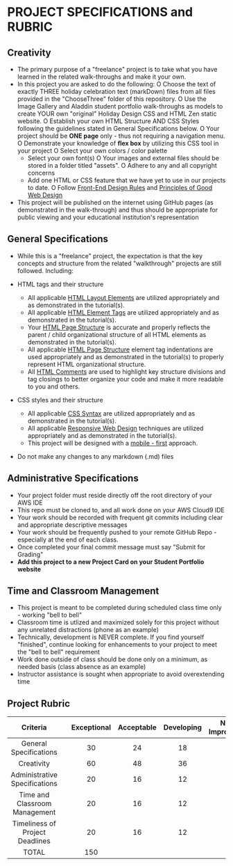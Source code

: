 # PROJECT SPECIFICATIONS and RUBRIC

## Creativity
 - The primary purpose of a "freelance" project is to take what you have learned in the related walk-throughs and make it your own.
 - In this project you are asked to do the following:
     O Choose the text of exactly THREE holiday celebration text (markDown) files from all files provided in the "ChooseThree" folder of this repository.
     O Use the Image Gallery and Aladdin student portfolio walk-throughs as models to create YOUR own "original" Holiday Design CSS and HTML Zen static website. 
     O Establish your own HTML Structure AND CSS Styles following the guidelines stated in General Specifications below.
     O Your project should be **ONE page** only - thus not requiring a navigation menu.
     O Demonstrate your knowledge of **flex box** by utilizing this CSS tool in your project
     O Select your own colors / color palette
     - Select your own font(s)
     O Your images and external files should be stored in a folder titled "assets".
     O Adhere to any and all copyright concerns
     - Add one HTML or CSS feature that we have yet to use in our projects to date.
     O Follow [Front-End Design Rules](https://metapress.com/top-5-front-end-design-rules-for-developers/) and [Principles of Good Web Design](https://www.feelingpeaky.com/9-principles-of-good-web-design/)
 - This project will be published on the internet using GitHub pages (as demonstrated in the walk-through) and thus should be appropriate for public viewing and your educational institution's representation


## General Specifications
 - While this is a "freelance" project, the expectation is that the key concepts and structure from the related "walkthrough" projects are still followed. Including:
 - HTML tags and their structure
     - All applicable [HTML Layout Elements](https://www.w3schools.com/html/html_layout.asp) are utilized appropriately and as demonstrated in the tutorial(s).
     - All applicable [HTML Element Tags](https://www.w3schools.com/html/html_elements.asp) are utilized appropriately and as demonstrated in the tutorial(s).
     - Your [HTML Page Structure](https://www.w3schools.com/html/html_intro.asp) is accurate and properly reflects the parent / child organizational structure of all HTML elements as demonstrated in the tutorial(s).
     - All applicable [HTML Page Structure](https://www.w3schools.com/html/html_intro.asp) element tag indentations are used appropriately and as demonstrated in the tutorial(s) to properly represent HTML organizational structure.
     - All [HTML Comments](https://www.w3schools.com/html/html_comments.asp) are used to highlight key structure divisions and tag closings to better organize your code and make it more readable to you and others.
 - CSS styles and their structure
     - All applicable [CSS Syntax](https://www.w3schools.com/css/css_syntax.asp) are utilized appropriately and as demonstrated in the tutorial(s).
     - All applicable [Responsive Web Design](https://www.w3schools.com/html/html_responsive.asp) techniques are utilized appropriately and as demonstrated in the tutorial(s).
     - This project will be designed with a [mobile - first](https://xd.adobe.com/ideas/process/ui-design/what-is-mobile-first-design/) approach.
 
 - Do not make any changes to any markdown (.md) files 


## Administrative Specifications
 - Your project folder must reside directly off the root directory of your AWS IDE
 - This repo must be cloned to, and all work done on your AWS Cloud9 IDE
 - Your work should be recorded with frequent git commits including clear and appropriate descriptive messages
 - Your work should be frequently pushed to your remote GitHub Repo - especially at the end of each class.
 - Once completed your final commit message must say "Submit for Grading"
 - **Add this project to a new Project Card on your Student Portfolio website**

## Time and Classroom Management
 - This project is meant to be completed during scheduled class time only - working "bell to bell"
 - Classroom time is utlized and maximized solely for this project without any unrelated distractions (phone as an example)
 - Technically, development is NEVER complete.  If you find yourself "finished", continue looking for enhancements to your project to meet the "bell to bell" requirement
 - Work done outside of class should be done only on a minimum, as needed basis (class absence as an example)
 - Instructor assistance is sought when appropriate to avoid overextending time



## Project Rubric

| Criteria                          |     | Exceptional  | Acceptable    | Developing   | Needs Improvement |
| :------------------------------:  | :--:| :----------: | :-----------: | :----------: | :---------------: |
| General Specifications            |     | 30           | 24            | 18           |  12               |
| Creativity                        |     | 60           | 48            | 36           |  24               | 
| Administrative Specifications     |     | 20           | 16            | 12           |   8               |
| Time and Classroom Management     |     | 20           | 16            | 12           |   8               |
| Timeliness of Project Deadlines   |     | 20           | 16            | 12           |   8               |
| TOTAL                             |     | 150          |
